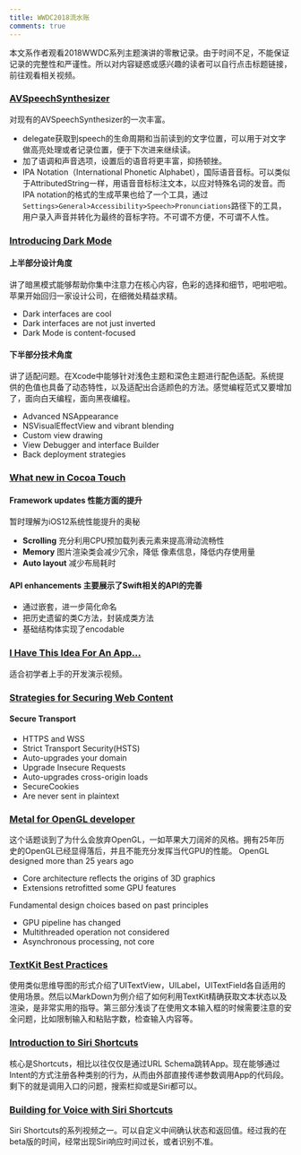 ```yaml
---
title: WWDC2018流水账
comments: true
---
```


本文系作者观看2018WWDC系列主题演讲的零散记录。由于时间不足，不能保证记录的完整性和严谨性。所以对内容疑惑或感兴趣的读者可以自行点击标题链接，前往观看相关视频。

### [AVSpeechSynthesizer](https://developer.apple.com/wwdc18/236)
对现有的AVSpeechSynthesizer的一次丰富。

- delegate获取到speech的生命周期和当前读到的文字位置，可以用于对文字做高亮处理或者记录位置，便于下次进来继续读。
- 加了语调和声音选项，设置后的语音将更丰富，抑扬顿挫。
- IPA Notation（International Phonetic Alphabet），国际语音音标。可以类似于AttributedString一样，用语音音标标注文本，以应对特殊名词的发音。而IPA notation的格式的生成苹果也给了一个工具，通过`Settings>General>Accessibility>Speech>Pronunciations`路径下的工具，用户录入声音并转化为最终的音标字符。不可谓不方便，不可谓不人性。

### [Introducing Dark Mode](https://developer.apple.com/wwdc18/210)

#### 上半部分设计角度
讲了暗黑模式能够帮助你集中注意力在核心内容，色彩的选择和细节，吧啦吧啦。苹果开始回归一家设计公司，在细微处精益求精。

- Dark interfaces are cool
- Dark interfaces are not just inverted
- Dark Mode is content-focused

#### 下半部分技术角度
讲了适配问题。在Xcode中能够针对浅色主题和深色主题进行配色适配。系统提供的色值也具备了动态特性，以及适配出合适颜色的方法。感觉编程范式又要增加了，面向白天编程，面向黑夜编程。

- Advanced NSAppearance
- NSVisualEffectView and vibrant blending
- Custom view drawing
- View Debugger and interface Builder
- Back deployment strategies

### [What new in Cocoa Touch](https://developer.apple.com/videos/play/wwdc2018/202/)

#### Framework updates 性能方面的提升
暂时理解为iOS12系统性能提升的奥秘

- **Scrolling** 充分利用CPU预加载列表元素来提高滑动流畅性
- **Memory** 图片渲染类会减少冗余，降低 像素信息，降低内存使用量
- **Auto layout** 减少布局耗时

#### API enhancements 主要展示了Swift相关的API的完善
- 通过嵌套，进一步简化命名
- 把历史遗留的类C方法，封装成类方法
- 基础结构体实现了encodable

### [I Have This Idea For An App...](https://developer.apple.com/videos/play/wwdc2018/203/)
适合初学者上手的开发演示视频。

### [Strategies for Securing Web Content](https://developer.apple.com/videos/play/wwdc2018/207)
#### Secure Transport
- HTTPS and WSS
- Strict Transport Security(HSTS)
- Auto-upgrades your domain
- Upgrade Insecure Requests
- Auto-upgrades cross-origin loads
- SecureCookies
- Are never sent in plaintext

### [Metal for OpenGL developer]()

这个话题谈到了为什么会放弃OpenGL，一如苹果大刀阔斧的风格。拥有25年历史的OpenGL已经显得落后，并且不能充分发挥当代GPU的性能。
OpenGL designed more than 25 years ago

- Core architecture reflects the origins of 3D graphics
- Extensions retrofitted some GPU features

Fundamental design choices based on past principles

- GPU pipeline has changed
- Multithreaded operation not considered
- Asynchronous processing, not core

### [TextKit Best Practices](https://developer.apple.com/videos/play/wwdc2018/221/)
使用类似思维导图的形式介绍了UITextView，UILabel，UITextField各自适用的使用场景。然后以MarkDown为例介绍了如何利用TextKit精确获取文本状态以及渲染，是非常实用的指导。第三部分浅谈了在使用文本输入框的时候需要注意的安全问题，比如限制输入和粘贴字数，检查输入内容等。
### [Introduction to Siri Shortcuts](https://developer.apple.com/videos/play/wwdc2018/211/)
核心是Shortcuts，相比以往仅仅是通过URL Schema跳转App。现在能够通过Intent的方式注册各种类别的行为，从而由外部直接传递参数调用App的代码段。剩下的就是调用入口的问题，搜索栏抑或是Siri都可以。
### [Building for Voice with Siri Shortcuts](https://developer.apple.com/videos/play/wwdc2018/214/)
Siri Shortcuts的系列视频之一。可以自定义中间确认状态和返回值。经过我的在beta版的时间，经常出现Siri响应时间过长，或者识别不准。
